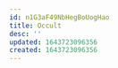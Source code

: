 ```yaml
---
id: n1G3aF49NbHegBoUogHao
title: Occult
desc: ''
updated: 1643723096356
created: 1643723096356
---
```


